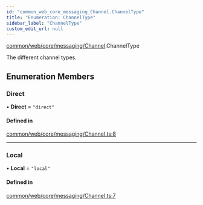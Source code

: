 ```yaml
---
id: "common_web_core_messaging_Channel.ChannelType"
title: "Enumeration: ChannelType"
sidebar_label: "ChannelType"
custom_edit_url: null
---
```


[common/web/core/messaging/Channel](../modules/common_web_core_messaging_Channel.md).ChannelType

The different channel types.

## Enumeration Members

### Direct

• **Direct** = ``"direct"``

#### Defined in

[common/web/core/messaging/Channel.ts:8](https://github.com/Soroush9978/rds-ng/blob/5673246/src/common/web/core/messaging/Channel.ts#L8)

___

### Local

• **Local** = ``"local"``

#### Defined in

[common/web/core/messaging/Channel.ts:7](https://github.com/Soroush9978/rds-ng/blob/5673246/src/common/web/core/messaging/Channel.ts#L7)

